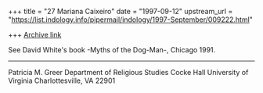 +++
title = "27 Mariana Caixeiro"
date = "1997-09-12"
upstream_url = "https://list.indology.info/pipermail/indology/1997-September/009222.html"

+++
[Archive link](https://list.indology.info/pipermail/indology/1997-September/009222.html)

See David White's book -Myths of the Dog-Man-,
Chicago 1991.

________________________________
Patricia M. Greer
Department of Religious Studies
Cocke Hall
University of Virginia
Charlottesville, VA 22901



